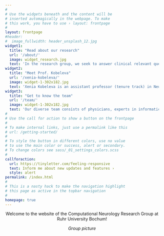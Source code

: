 ```yaml
---
#
# Use the widgets beneath and the content will be
# inserted automagically in the webpage. To make
# this work, you have to use › layout: frontpage
#
layout: frontpage
#header:
#  image_fullwidth: header_unsplash_12.jpg
widget1:
  title: "Read about our research"
  url: '/about/'
  image: widget_research.jpg
  text: 'In the research group, we seek to answer clinical relevant questions in the field of neuropsychiatry using computational methods. In Computational Neurology, we interlink imaging methodology with clinical data.'
widget2:
  title: "Meet Prof. Kobeleva"
  url: '/xenia-kobeleva/'
  image: widget-1-302x182.jpg
  text: 'Xenia Kobeleva is an assistant professor (tenure track) in Neurostimulation at Ruhr University Bochum (faculty of medicine). She is an expert in neurodegenerative diseases and brain modeling and conducts translational research, focusing on impactful research questions.'
widget3:
  title: "Get to know the team"
  url: '/team/'
  image: widget-1-302x182.jpg
  text: 'Our diverse team consists of physicians, experts in informatics, and basic sciences. We conduct interdisciplinary research at the intersection of mathematics, informatics, and neuroscience.'
#
# Use the call for action to show a button on the frontpage
#
# To make internal links, just use a permalink like this
# url: /getting-started/
#
# To style the button in different colors, use no value
# to use the main color or success, alert or secondary.
# To change colors see sass/_01_settings_colors.scss
#
callforaction:
  url: https://tinyletter.com/feeling-responsive
  text: Inform me about new updates and features ›
  style: alert
permalink: /index.html
#
# This is a nasty hack to make the navigation highlight
# this page as active in the topbar navigation
#
homepage: true
---
```

<p style="text-align:center;font-style:bold;">Welcome to the website of the Computational Neurology Research Group at Ruhr University Bochum!<p>
<p></p>
<p style="text-align:center;font-style:italic;">Group picture</p>
